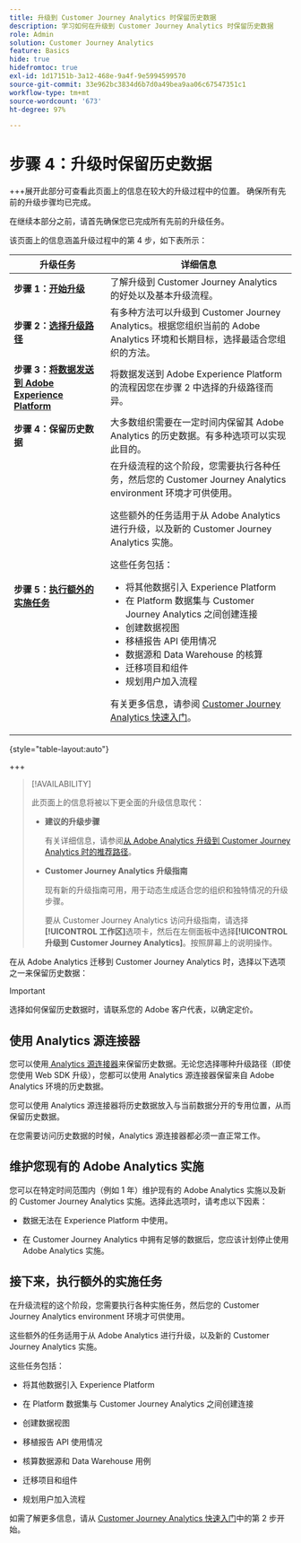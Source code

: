 ```yaml
---
title: 升级到 Customer Journey Analytics 时保留历史数据
description: 学习如何在升级到 Customer Journey Analytics 时保留历史数据
role: Admin
solution: Customer Journey Analytics
feature: Basics
hide: true
hidefromtoc: true
exl-id: 1d17151b-3a12-468e-9a4f-9e5994599570
source-git-commit: 33e962bc3834d6b7d0a49bea9aa06c67547351c1
workflow-type: tm+mt
source-wordcount: '673'
ht-degree: 97%

---
```


# 步骤 4：升级时保留历史数据

+++展开此部分可查看此页面上的信息在较大的升级过程中的位置。 确保所有先前的升级步骤均已完成。

在继续本部分之前，请首先确保您已完成所有先前的升级任务。

该页面上的信息涵盖升级过程中的第 4 步，如下表所示：

| 升级任务 | 详细信息 |
|---------|----------|
| **步骤 1：[开始升级](/help/getting-started/cja-upgrade/cja-upgrade-getstarted.md)** | 了解升级到 Customer Journey Analytics 的好处以及基本升级流程。 |
| **步骤 2：[选择升级路径](/help/getting-started/cja-upgrade/cja-upgrade-path.md)** | 有多种方法可以升级到 Customer Journey Analytics。根据您组织当前的 Adobe Analytics 环境和长期目标，选择最适合您组织的方法。 |
| **步骤 3：[将数据发送到 Adobe Experience Platform](/help/getting-started/cja-upgrade/cja-upgrade-send-to-platform.md)** | 将数据发送到 Adobe Experience Platform 的流程因您在步骤 2 中选择的升级路径而异。 |
| <span class="preview">**步骤 4：保留历史数据**</span> | <span class="preview">大多数组织需要在一定时间内保留其 Adobe Analytics 的历史数据。有多种选项可以实现此目的。</span> |
| **步骤 5：[执行额外的实施任务](/help/getting-started/cja-getting-started.md)** | 在升级流程的这个阶段，您需要执行各种任务，然后您的 Customer Journey Analytics environment 环境才可供使用。<p>这些额外的任务适用于从 Adobe Analytics 进行升级，以及新的 Customer Journey Analytics 实施。</p><p>这些任务包括：</p><ul><li>将其他数据引入 Experience Platform</li><li>在 Platform 数据集与 Customer Journey Analytics 之间创建连接</li><li>创建数据视图</li><li>移植报告 API 使用情况</li><li>数据源和 Data Warehouse 的核算</li><li>迁移项目和组件</li><li>规划用户加入流程</li></ul> <p>有关更多信息，请参阅 [Customer Journey Analytics 快速入门](/help/getting-started/cja-getting-started.md)。 |

{style="table-layout:auto"}

+++

>[!AVAILABILITY]
>
>此页面上的信息将被以下更全面的升级信息取代： <ul><li>**建议的升级步骤**<p>有关详细信息，请参阅[从 Adobe Analytics 升级到 Customer Journey Analytics 时的推荐路径](/help/getting-started/cja-upgrade/cja-upgrade-recommendations.md)。</p></li><li>**Customer Journey Analytics 升级指南**<p>现有新的升级指南可用，用于动态生成适合您的组织和独特情况的升级步骤。</p><p>要从 Customer Journey Analytics 访问升级指南，请选择&#x200B;**[!UICONTROL 工作区]**&#x200B;选项卡，然后在左侧面板中选择&#x200B;**[!UICONTROL 升级到 Customer Journey Analytics]**。按照屏幕上的说明操作。</p></li></ul>

在从 Adobe Analytics 迁移到 Customer Journey Analytics 时，选择以下选项之一来保留历史数据：

>[!IMPORTANT]
>
>选择如何保留历史数据时，请联系您的 Adobe 客户代表，以确定定价。

## 使用 Analytics 源连接器

您可以使用[ Analytics 源连接器](/help/data-ingestion/analytics.md)来保留历史数据。无论您选择哪种升级路径（即使您使用 Web SDK 升级），您都可以使用 Analytics 源连接器保留来自 Adobe Analytics 环境的历史数据。

您可以使用 Analytics 源连接器将历史数据放入与当前数据分开的专用位置，从而保留历史数据。

在您需要访问历史数据的时候，Analytics 源连接器都必须一直正常工作。

<!-- Another possibility in the future: Map historical data in a way that allows you to tie it to your new data.  Possible? Explain -->

## 维护您现有的 Adobe Analytics 实施

您可以在特定时间范围内（例如 1 年）维护现有的 Adobe Analytics 实施以及新的 Customer Journey Analytics 实施。选择此选项时，请考虑以下因素：

* 数据无法在 Experience Platform 中使用。

* 在 Customer Journey Analytics 中拥有足够的数据后，您应该计划停止使用 Adobe Analytics 实施。

## 接下来，执行额外的实施任务

在升级流程的这个阶段，您需要执行各种实施任务，然后您的 Customer Journey Analytics environment 环境才可供使用。

这些额外的任务适用于从 Adobe Analytics 进行升级，以及新的 Customer Journey Analytics 实施。

这些任务包括：

* 将其他数据引入 Experience Platform

* 在 Platform 数据集与 Customer Journey Analytics 之间创建连接

* 创建数据视图

* 移植报告 API 使用情况

* 核算数据源和 Data Warehouse 用例

* 迁移项目和组件

* 规划用户加入流程

如需了解更多信息，请从 [Customer Journey Analytics 快速入门](/help/getting-started/cja-getting-started.md)中的第 2 步开始。
